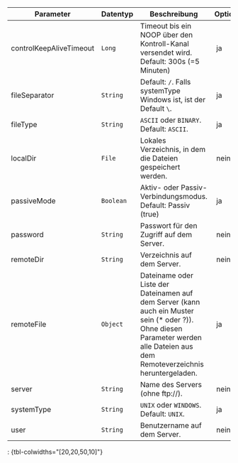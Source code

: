 Parameter | Datentyp | Beschreibung | Optional
----------|----------|-------------|-------------
controlKeepAliveTimeout | `Long` | Timeout bis ein NOOP über den Kontroll-Kanal versendet wird. Default: 300s (=5 Minuten) | ja
fileSeparator | `String` | Default: `/`. Falls systemType Windows ist, ist der Default `\`. | ja
fileType | `String` | `ASCII` oder `BINARY`. Default: `ASCII`. | ja
localDir | `File` | Lokales Verzeichnis, in dem die Dateien gespeichert werden. | nein
passiveMode | `Boolean` | Aktiv- oder Passiv-Verbindungsmodus. Default: Passiv (true) | ja
password | `String` | Passwort für den Zugriff auf dem Server. | nein
remoteDir | `String` | Verzeichnis auf dem Server. | nein
remoteFile | `Object` | Dateiname oder Liste der Dateinamen auf dem Server (kann auch ein Muster sein (* oder ?)). Ohne diesen Parameter werden alle Dateien aus dem Remoteverzeichnis heruntergeladen. | ja
server | `String` | Name des Servers (ohne ftp://). | nein
systemType | `String` | `UNIX` oder `WINDOWS`. Default: `UNIX`. | ja
user | `String` | Benutzername auf dem Server. | nein
: {tbl-colwidths="[20,20,50,10]"}
